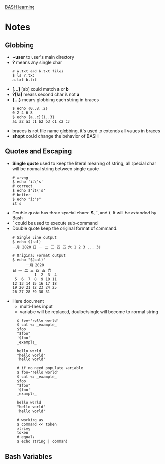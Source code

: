 [BASH learning](https://wangdoc.com/bash/expansion.html)
# Notes
## Globbing
* **~user** to user's main directory
* **?** means any single char
    ```console
    # a.txt and b.txt files
    $ ls ?.txt
    a.txt b.txt
    ```
* **[...]** [ab] could match **a** or **b**
* **?[!a]** means second char is not **a**
* **{...}** means globbing each string in braces
    ```console
    $ echo {0..8..2}
    0 2 4 6 8
    $ echo {a..c}{1..3}
    a1 a2 a3 b1 b2 b3 c1 c2 c3
    ```
* braces is not file name globbing, it's used to extends all values in braces
* **shopt** could change the behavior of BASH

## Quotes and Escaping
* **Single quote** used to keep the literal meaning of string, all special char will be normal string between single quote.
    ```console
    # wrong
    $ echo 'it\'s'
    # correct
    $ echo $'it\'s'
    # better
    $ echo "it's"
    it's
    ```
* Double quote has three special chars: **\$**, **`**, and **\\**. It will be extended by Bash
* **`** could be used to execute sub-command
* Double quote keep the original format of command.
    ```console
    # Single line output
    $ echo $(cal)
    一月 2020 日 一 二 三 四 五 六 1 2 3 ... 31

    # Original Format output
    $ echo "$(cal)"
          一月 2020
    日 一 二 三 四 五 六
              1  2  3  4
     5  6  7  8  9 10 11
    12 13 14 15 16 17 18
    19 20 21 22 23 24 25
    26 27 28 29 30 31
* Here document
  * multi-lines input
  * variable will be replaced, doulbe/single will become to normal string
  ```console
    $ foo='hello world'
    $ cat << _example_
    $foo
    "$foo"
    '$foo'
    _example_
    
    hello world
    "hello world"
    'hello world'

    # if no need populate variable
    $ foo='hello world'
    $ cat << _example_
    $foo
    "$foo"
    '$foo'
    _example_

    hello world
    "hello world"
    'hello world'

    # working as
    $ command << token
    string
    token
    # equals
    $ echo string | command  
  ```
## Bash Variables